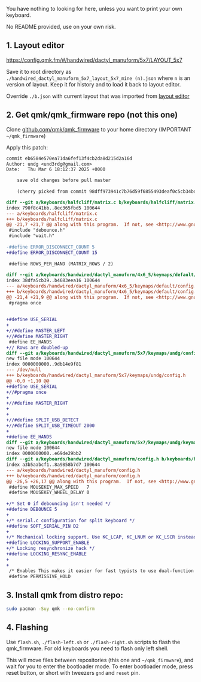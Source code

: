 You have nothing to looking for here, unless you want to print your own keyboard.

No README provided, use on your own risk.



## 1. Layout editor
https://config.qmk.fm/#/handwired/dactyl_manuform/5x7/LAYOUT_5x7

Save it to root directory as `./handwired_dactyl_manuform_5x7_layout_5x7_mine (n).json` where `n` is an version of layout. Keep it for history and to load it back to layout editor.

Override `./b.json` with current layout that was imported from [layout editor](https://config.qmk.fm/#/handwired/dactyl_manuform/5x7/LAYOUT_5x7)

## 2. Get qmk/qmk_firmware repo (not this one)
Clone [github.com/qmk/qmk_firmware](https://github.com/qmk/qmk_firmware) to your home directory (IMPORTANT `~/qmk_firmware`)

Apply this patch:

```diff
commit eb6584e570ea71da6fef13f4cb2da8d215d2a16d
Author: undg <und3rdg@gmail.com>
Date:   Thu Mar 6 18:12:37 2025 +0000

    save old changes before pull master
    
    (cherry picked from commit 98dff973941c7b76d59f6855493deaf0c5cb34bd)

diff --git a/keyboards/halfcliff/matrix.c b/keyboards/halfcliff/matrix.c
index 790f8c41bb..8ec365fbd5 100644
--- a/keyboards/halfcliff/matrix.c
+++ b/keyboards/halfcliff/matrix.c
@@ -21,7 +21,7 @@ along with this program.  If not, see <http://www.gnu.org/licenses/>.
 #include "debounce.h"
 #include "wait.h"
 
-#define ERROR_DISCONNECT_COUNT 5
+#define ERROR_DISCONNECT_COUNT 15
 
 #define ROWS_PER_HAND (MATRIX_ROWS / 2)
 
diff --git a/keyboards/handwired/dactyl_manuform/4x6_5/keymaps/default/config.h b/keyboards/handwired/dactyl_manuform/4x6_5/keymaps/default/config.h
index 38dfa5cb39..b4683eea16 100644
--- a/keyboards/handwired/dactyl_manuform/4x6_5/keymaps/default/config.h
+++ b/keyboards/handwired/dactyl_manuform/4x6_5/keymaps/default/config.h
@@ -21,4 +21,9 @@ along with this program.  If not, see <http://www.gnu.org/licenses/>.
 #pragma once
 
 
+#define USE_SERIAL
+
+//#define MASTER_LEFT
+//#define MASTER_RIGHT
 #define EE_HANDS
+// Rows are doubled-up
diff --git a/keyboards/handwired/dactyl_manuform/5x7/keymaps/undg/config.h b/keyboards/handwired/dactyl_manuform/5x7/keymaps/undg/config.h
new file mode 100644
index 0000000000..9db14e9f81
--- /dev/null
+++ b/keyboards/handwired/dactyl_manuform/5x7/keymaps/undg/config.h
@@ -0,0 +1,10 @@
+#define USE_SERIAL
+//#pragma once
+
+//#define MASTER_RIGHT
+
+
+//#define SPLIT_USB_DETECT
+//#define SPLIT_USB_TIMEOUT 2000
+
+#define EE_HANDS
diff --git a/keyboards/handwired/dactyl_manuform/5x7/keymaps/undg/keymap.c b/keyboards/handwired/dactyl_manuform/5x7/keymaps/undg/keymap.c
new file mode 100644
index 0000000000..e69de29bb2
diff --git a/keyboards/handwired/dactyl_manuform/config.h b/keyboards/handwired/dactyl_manuform/config.h
index a3b5aabcf1..8a9858b7d7 100644
--- a/keyboards/handwired/dactyl_manuform/config.h
+++ b/keyboards/handwired/dactyl_manuform/config.h
@@ -26,5 +26,17 @@ along with this program.  If not, see <http://www.gnu.org/licenses/>.
 #define MOUSEKEY_MAX_SPEED   7
 #define MOUSEKEY_WHEEL_DELAY 0
 
+/* Set 0 if debouncing isn't needed */
+#define DEBOUNCE 5
+
+/* serial.c configuration for split keyboard */
+#define SOFT_SERIAL_PIN D2
+
+/* Mechanical locking support. Use KC_LCAP, KC_LNUM or KC_LSCR instead in keymap */
+#define LOCKING_SUPPORT_ENABLE
+/* Locking resynchronize hack */
+#define LOCKING_RESYNC_ENABLE
+
+
 /* Enables This makes it easier for fast typists to use dual-function keys */
 #define PERMISSIVE_HOLD
```

## 3. Install qmk from distro repo:

```bash
sudo pacman -Suy qmk --no-confirm
```

## 4. Flashing

Use `flash.sh`, `./flash-left.sh` or `./flash-right.sh` scripts to flash the qmk_firmware. For old keyboards you need to flash only left shell.

This will move files between repositories (this one and `~/qmk_firmware`), and wait for you to enter the bootloader mode. To enter bootloader mode, press reset button, or short with tweezers `gnd` and `reset` pin.

